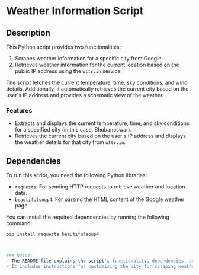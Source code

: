 # Weather Information Script

## Description

This Python script provides two functionalities:
1. Scrapes weather information for a specific city from Google.
2. Retrieves weather information for the current location based on the public IP address using the `wttr.in` service.

The script fetches the current temperature, time, sky conditions, and wind details. Additionally, it automatically retrieves the current city based on the user's IP address and provides a schematic view of the weather.

### Features
- Extracts and displays the current temperature, time, and sky conditions for a specified city (in this case, Bhubaneswar).
- Retrieves the current city based on the user's IP address and displays the weather details for that city from `wttr.in`.

## Dependencies

To run this script, you need the following Python libraries:
- `requests`: For sending HTTP requests to retrieve weather and location data.
- `beautifulsoup4`: For parsing the HTML content of the Google weather page.

You can install the required dependencies by running the following command:

```bash
pip install requests beautifulsoup4



### Notes:
- The README file explains the script's functionality, dependencies, and how to run it.
- It includes instructions for customizing the city for scraping weather data.
